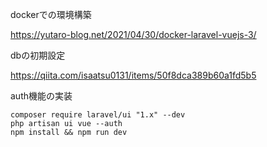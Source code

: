 dockerでの環境構築

https://yutaro-blog.net/2021/04/30/docker-laravel-vuejs-3/

dbの初期設定

https://qiita.com/isaatsu0131/items/50f8dca389b60a1fd5b5



auth機能の実装
```
composer require laravel/ui "1.x" --dev
php artisan ui vue --auth
npm install && npm run dev
```
